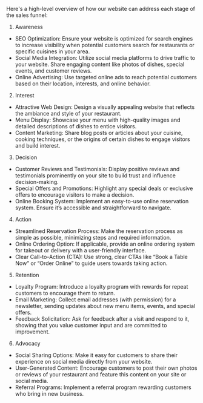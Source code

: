Here's a high-level overview of how our website can address each stage of the sales funnel:

1. Awareness
- SEO Optimization: Ensure your website is optimized for search engines to increase visibility when potential customers search for restaurants or specific cuisines in your area.
- Social Media Integration: Utilize social media platforms to drive traffic to your website. Share engaging content like photos of dishes, special events, and customer reviews.
- Online Advertising: Use targeted online ads to reach potential customers based on their location, interests, and online behavior.

 2. Interest
- Attractive Web Design: Design a visually appealing website that reflects the ambiance and style of your restaurant.
- Menu Display: Showcase your menu with high-quality images and detailed descriptions of dishes to entice visitors.
- Content Marketing:  Share blog posts or articles about your cuisine, cooking techniques, or the origins of certain dishes to engage visitors and build interest.


 3. Decision
- Customer Reviews and Testimonials: Display positive reviews and testimonials prominently on your site to build trust and influence decision-making.
- Special Offers and Promotions: Highlight any special deals or exclusive offers to encourage visitors to make a decision.
- Online Booking System: Implement an easy-to-use online reservation system. Ensure it’s accessible and straightforward to navigate.

4. Action
- Streamlined Reservation Process: Make the reservation process as simple as possible, minimizing steps and required information.
- Online Ordering Option: If applicable, provide an online ordering system for takeout or delivery with a user-friendly interface.
- Clear Call-to-Action (CTA): Use strong, clear CTAs like “Book a Table Now” or “Order Online” to guide users towards taking action.

5. Retention
- Loyalty Program: Introduce a loyalty program with rewards for repeat customers to encourage them to return.
- Email Marketing: Collect email addresses (with permission) for a newsletter, sending updates about new menu items, events, and special offers.
- Feedback Solicitation: Ask for feedback after a visit and respond to it, showing that you value customer input and are committed to improvement.

 6. Advocacy
- Social Sharing Options:  Make it easy for customers to share their experience on social media directly from your website.
- User-Generated Content:  Encourage customers to post their own photos or reviews of your restaurant and feature this content on your site or social media.
- Referral Programs: Implement a referral program rewarding customers who bring in new business.
